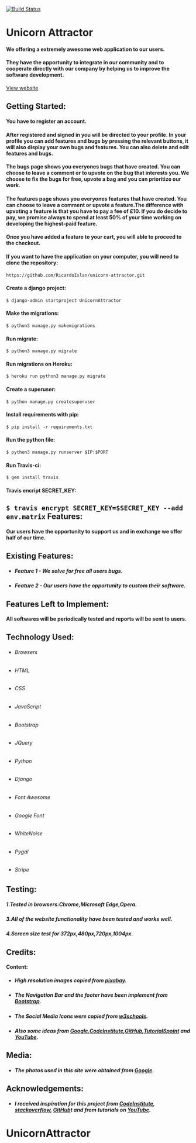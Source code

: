 [![Build Status](https://travis-ci.org/RicardoIslan/unicorn-attractor.svg?branch=master)](https://travis-ci.org/RicardoIslan/unicorn-attractor)

Unicorn Attractor
===
#### We offering a extremely awesome web application to our users.
#### They have the opportunity to integrate in our community and to cooperate directly with our company by helping us to improve the software development.
<a href="https://unicorn-attractor-project.herokuapp.com/" target="_blank"> View website </a>

Getting Started:
---
#### You have to register an account.
#### After registered and signed in you will be directed to your profile. In your profile you can add features and bugs by pressing the relevant buttons, it will also display your own bugs and features. You can also delete and edit features and bugs.
#### The bugs page shows you everyones bugs that have created. You can choose to leave a comment or to upvote on the bug that interests you. We choose to fix the bugs for free, upvote a bag and you can prioritize our work.
#### The features page shows you everyones features that have created. You can choose to leave a comment or upvote a feature.The difference with upvoting a feature is that you have to pay a fee of £10. If you do decide to pay, we promise always to spend at least 50% of your time working on developing the highest-paid feature.
#### Once you have added a feature to your cart, you will able to proceed to the checkout.

#### If you want to have the application on your computer, you will need to clone the repository:
``` https://github.com/RicardoIslan/unicorn-attractor.git ```
#### Create a django project:
``` $ django-admin startproject UnicornAttractor ```
#### Make the migrations:
``` $ python3 manage.py makemigrations ```
#### Run migrate:
``` $ python3 manage.py migrate ```
#### Run migrations on Heroku:
``` $ heroku run python3 manage.py migrate ```
#### Create a superuser:
``` $ python manage.py createsuperuser ```
#### Install requirements with pip:
``` $ pip install -r requirements.txt ```
#### Run the python file:
``` $ python3 manage.py runserver $IP:$PORT ```
#### Run Travis-ci:
``` $ gem install travis ```
#### Travis encript SECRET_KEY:
``` $ travis encrypt SECRET_KEY=$SECRET_KEY --add env.matrix ```
Features:
---
#### Our users have the opportunity to support us and in exchange we offer half of our time.

Existing Features:
---
- ##### Feature 1 - We solve for free all users bugs.
- ##### Feature 2 - Our users have the opportunity to custom their software.

Features Left to Implement:
---
#### All softwares will be periodically tested and reports will be sent to users.

Technology Used:
---
- ###### Browsers
- ###### HTML
- ###### CSS
- ###### JavaScript
- ###### Bootstrap
- ###### JQuery
- ###### Python
- ###### Django
- ###### Font Awesome
- ###### Google Font
- ###### WhiteNoise
- ###### Pygal
- ###### Stripe

Testing:
---
##### 1.Tested in browsers:Chrome,Microsoft Edge,Opera.
##### 3.All of the website functionality have been tested and works well.
##### 4.Screen size test for 372px,480px,720px,1004px.

Credits:
---
#### Content:
- ##### High resolution images copied from [pixabay](https://pixabay.com/en/).
- ##### The Navigation Bar and the footer have been implement from [Bootstrap](https://getbootstrap.com/).
- ##### The Social Media Icons were copied from [w3schools](https://www.w3schools.com/).
- ##### Also some ideas from [Google](https://www.google.com/),[CodeInstitute](https://courses.codeinstitute.net),[GitHub](https://github.com),[TutorialSpoint](https://www.tutorialspoint.com) and [YouTube](https://www.youtube.com).

Media:
---
- ##### The photos used in this site were obtained from [Google](https://www.google.com/).

Acknowledgements:
---
- ##### I received inspiration for this project from [CodeInstitute](https://courses.codeinstitute.net), [stackoverflow](https://stackoverflow.com/), [GitHub](https://github.com/)t and from tutorials on [YouTube](https://www.youtube.com/results?search_query=python+quiz+games).
# UnicornAttractor